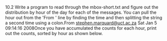 10.2 Write a program to read through the mbox-short.txt and figure out the distribution by hour of the day for each of the messages. You can pull the hour out from the 'From ' line by finding the time and then splitting the string a second time using a colon.From stephen.marquard@uct.ac.za Sat Jan  5 09:14:16 2008Once you have accumulated the counts for each hour, print out the counts, sorted by hour as shown below.
